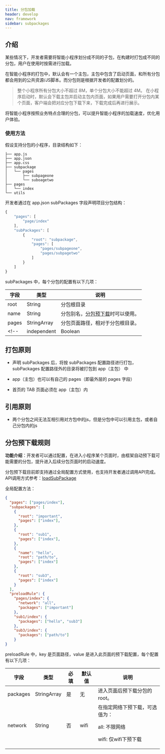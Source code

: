 ```yaml
---
title: 分包加载
header: develop
nav: framework
sidebar: subpackages
---
```


介绍
-----

某些情况下，开发者需要将智能小程序划分成不同的子包，在构建时打包成不同的分包，用户在使用时按需进行加载。

在智能小程序的打包中，默认会有一个主包，主包中包含了启动页面，和所有分包都会用到的公共资源/JS脚本。而分包则是根据开发者的配置划分的。
> 整个小程序所有分包大小不超过 8M，单个分包大小不能超过 4M。
在小程序启动时，默认会下载主包并启动主包内页面，如果用户需要打开分包内某个页面，客户端会把对应分包下载下来，下载完成后再进行展示。

将智能小程序按照业务特点合理的分包，可以提升智能小程序的加载速度，优化用户体验。

### 使用方法
假设支持分包的小程序，目录结构如下：
```
├── app.js
├── app.json
├── app.css
├── subpackage
│   └── pages
│       ├── subpageone
│       └── suboagetwo
├── pages
│   └── index
└── utils
```
开发者通过在 app.json subPackages 字段声明项目分包结构：

```js
{
    "pages": [
        "page/index"
    ],
    "subPackages": [
        {
            "root": "subpackage",
            "pages": [
                "pages/subpageone",
                "pages/subpagetwo"
            ]
        }
    ]
}
```

subPackages 中，每个分包的配置有以下几项：

|字段|	类型|	说明|
|---|---|---|
|root|	String|	分包根目录|
|name|	String|	分包别名，<a href="https://smartprogram.baidu.com/docs/develop/api/open_preloadsubpackage/#loadSubPackage/">分包预下载</a>时可以使用。|
|pages|	StringArray|	分包页面路径，相对于分包根目录。|
<!-- |independent|	Boolean|	分包是否是独立分包| -->

## 打包原则

- 声明 subPackages 后，将按 subPackages 配置路径进行打包，subPackages 配置路径外的目录将被打包到 app（主包） 中

- app（主包）也可以有自己的 pages（即最外层的 pages 字段）

- 首页的 TAB 页面必须在 app（主包）内

## 引用原则

- 两个分包之间无法互相引用对方包中的js，但是分包中可以引用主包，或者自己分包内的js

## 分包预下载规则

**功能介绍**：开发者可以通过配置，在进入小程序某个页面时，由框架自动预下载可能需要的分包，提升进入后续分包页面时的启动速度。

分包预下载目前即支持通过全局配置方式使用，也支持开发者通过调用API完成。
API调用方式参考：<a href="https://smartprogram.baidu.com/docs/develop/api/open_preloadsubpackage/#loadSubPackage/">loadSubPackage</a>

全局配置方法：
```json
{
  "pages": ["pages/index"],
  "subpackages": [
    {
      "root": "important",
      "pages": ["index"],
    },
    {
      "root": "sub1",
      "pages": ["index"],
    },
    {
      "name": "hello",
      "root": "path/to",
      "pages": ["index"]
    },
    {
      "root": "sub3",
      "pages": ["index"]
    }
  ],
  "preloadRule": {
    "pages/index": {
      "network": "all",
      "packages": ["important"]
    },
    "sub1/index": {
      "packages": ["hello", "sub3"]
    },
    "sub3/index": {
      "packages": ["path/to"]
    }
}
```
preloadRule 中，key 是页面路径，value 是进入此页面的预下载配置，每个配置有以下几项：

|字段|    类型|    必填|    默认值|    说明|
|--|--|--|--|--|
|packages|    StringArray|    是 |   无  |  进入页面后预下载分包的 root。|
|network |   String|    否 |   wifi |   在指定网络下预下载，可选值为：<p>all: 不限网络 <p>wifi: 仅wifi下预下载|
